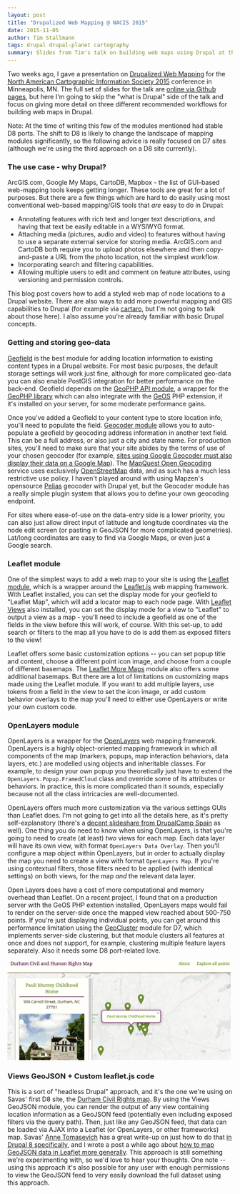 ```yaml
---
layout: post
title: "Drupalized Web Mapping @ NACIS 2015"
date: 2015-11-05
author: Tim Stallmann
tags: drupal drupal-planet cartography
summary: Slides from Tim's talk on building web maps using Drupal at the 2015 NACIS conference.
---
```


Two weeks ago, I gave a presentation on [Drupalized Web Mapping](http://timstallmann.github.io/nacis-drupal-mapping-talk/#/) for the [North American Cartographic Information Society 2015](http://www.nacis.org) conference in Minneapolis, MN.
The full set of slides for the talk are [online via Github pages](http://timstallmann.github.io/nacis-drupal-mapping-talk/#/), but here I'm going to skip the "what is Drupal" side of the talk and focus on giving more detail on three different recommended workflows for building web maps in Drupal.

Note: At the time of writing this few of the modules mentioned had stable D8 ports. The shift to D8 is likely to change the landscape of mapping modules significantly, so the following advice is really focused on D7 sites (although we're using the third approach on a D8 site currently).

### The use case - why Drupal?

ArcGIS.com, Google My Maps, CartoDB, Mapbox - the list of GUI-based web-mapping tools keeps getting longer. These tools are great
for a lot of purposes. But there are a few things which are hard to do easily using most conventional web-based mapping/GIS tools that *are* easy to do in Drupal:

 * Annotating features with rich text and longer text descriptions, and having that text be easily editable in a WYSIWYG format.
 * Attaching media (pictures, audio and video) to features without having to use a separate external service for storing media. ArcGIS.com and CartoDB both require you to upload photos elsewhere and then copy-and-paste a URL from the photo location, not the simplest workflow.
 * Incorporating search and filtering capabilities.
 * Allowing multiple users to edit and comment on feature attributes, using versioning and permission controls.

This blog post covers how to add a styled web map of node locations to a Drupal website. There are also ways to add more powerful mapping
and GIS capabilities to Drupal (for example via [cartaro](http://www.cartaro.org), but I'm not going to talk about those here). I also assume you're already
familiar with basic Drupal concepts.

### Getting and storing geo-data

[Geofield](https://www.drupal.org/project/geofield) is the best module for adding location information to existing content types in a Drupal website. For most basic purposes, the default
storage settings will work just fine, although for more complicated geo-data you can also enable PostGIS integration for better performance on the back-end.
Geofield depends on the [GeoPHP API module](https://www.drupal.org/project/geophp), a wrapper for the [GeoPHP library](https://geophp.net/) which can also integrate with the [GeOS](https://geophp.net/geos.html) PHP extension, if it's installed on your server, for some moderate performance gains.

Once you've added a Geofield to your content type to store location info, you'll need to populate the field. [Geocoder module](https://www.drupal.org/project/geocoder) allows you to auto-populate a geofield by geocoding address information in another text field.
This can be a full address, or also just a city and state name. For production sites, you'll need to make sure that your site abides by the terms of use of your chosen geocoder (for example, [sites using Google Geocoder must also display
their data on a Google Map](https://developers.google.com/maps/documentation/geocoding/usage-limits)). The [MapQuest Open Geocoding](http://open.mapquestapi.com/geocoding/) service uses exclusively [OpenStreetMap](http://www.openstreetmap.org) data, and as such has a much less restrictive use policy. I haven't played around with using Mapzen's opensource [Pelias](https://github.com/pelias/pelias) geocoder
with Drupal yet, but the Geocoder module has a really simple plugin system that allows you to define your own geocoding endpoint.

For sites where ease-of-use on the data-entry side is a lower priority, you can also just allow direct input of latitude and longitude coordinates via the node edit screen (or pasting in GeoJSON for more complicated geometries). Lat/long coordinates
are easy to find via Google Maps, or even just a Google search.

### Leaflet module

One of the simplest ways to add a web map to your site is using the [Leaflet module](https://www.drupal.org/project/leaflet), which is a wrapper around the [Leaflet.js](http://leafletjs.com) web mapping framework. With Leaflet installed, you can set the display mode
for your geofield to "Leaflet Map", which will add a locator map to each node page. With [Leaflet Views](https://www.drupal.org/project/leaflet_views) also installed, you can set the display mode for a view to "Leaflet" to output a view as a map - you'll need to include
a geofield as one of the fields in the view before this will work, of course. With this set-up, to add search or filters to the map all you have to do is add them as exposed filters to the view!

Leaflet offers some basic customization options -- you can set popup title and content, choose a different point icon image, and choose from a couple of different basemaps. The [Leaflet More Maps](https://www.drupal.org/project/leaflet_more_maps) module also offers some additional basemaps. But there
are a lot of limitations on customizing maps made using the Leaflet module. If you want to add multiple layers, use tokens from a field in the view to set the icon image, or add custom behavior overlays to the map you'll need to either use OpenLayers or write your own
 custom code.

### OpenLayers module

OpenLayers is a wrapper for the [OpenLayers](http://www.openlayers.org) web mapping framework. OpenLayers is a highly object-oriented mapping framework in which all components of the map (markers, popups, map interaction behaviors, data layers, etc.) are modelled using objects and inheritable classes. For example, to design
your own popup you theoretically just have to extend the `OpenLayers.Popup.FramedCloud` class and override some of its attributes or behaviors. In practice, this is more complicated than it sounds, especially because not all the class intricacies are well-documented.

OpenLayers offers much more customization via the various settings GUIs than Leaflet does. I'm not going to get into all the details here, as it's pretty self-explanatory (there's a [decent slideshare from DrupalCamp Spain](http://www.slideshare.net/pvhee/mapping-in-drupal-7-using-openlayers) as well). One thing you do need to know when using OpenLayers, is that you're going to need to create (at least) *two* views for each map. Each data layer will have its own view, with format `OpenLayers Data Overlay`. Then you'll configure a map object within OpenLayers, but in order to actually display the map you need to create a view with format `OpenLayers Map`. If you're using contextual filters, those filters need to be applied (with identical settings) on both views, for the map *and* the relevant data layer.

Open Layers does have a cost of more computational and memory overhead than Leaflet. On a recent project, I found that on a production server with the GeOS PHP extention installed,
 OpenLayers maps would fail to render on the server-side once the mapped view reached about 500-750 points. If you're just displaying individual points, you can get around this performance limitation using the [GeoCluster](https://www.drupal.org/project/geocluster) module for D7, which implements
 server-side clustering, but that module clusters all features at once and does not support, for example, clustering multiple feature layers separately. Also it needs some D8 port-related love.

<img src="/assets/img/blog/pauli_murray_map_site_screenshot.jpg" width="500px" height="223px" alt="Screenshot of Durham Civil and Human Rights map, showing a detail of Pauli Murray's childhood home." class="blog-image-large">

### Views GeoJSON + Custom leaflet.js code

This is a sort of "headless Drupal" approach, and it's the one we're using on Savas' first D8 site, the [Durham Civil Rights map](https://github.com/savaslabs/durham-civil-rights-map). By using the Views GeoJSON module, you can
render the output of any view containing location information as a GeoJSON feed (potentially even including exposed filters via the query path). Then, just like any GeoJSON feed, that data can be loaded via AJAX into a Leaflet (or OpenLayers, or other frameworks) map. Savas' [Anne Tomasevich](http://savaslabs.com/team/anne-tomasevich/) has a
great write-up on just how to do that [in Drupal 8 specifically](http://savaslabs.com/2015/07/06/map-in-drupal-8.html), and I wrote a post a while ago about [how to map GeoJSON data in Leaflet more generally](http://savaslabs.com/2015/05/18/mapping-geojson.html). This approach is still something we're
experimenting with, so we'd love to hear your thoughts. One note -- using this approach it's also possible for any user with enough permissions to view the GeoJSON feed to very easily download the full dataset using this approach.
